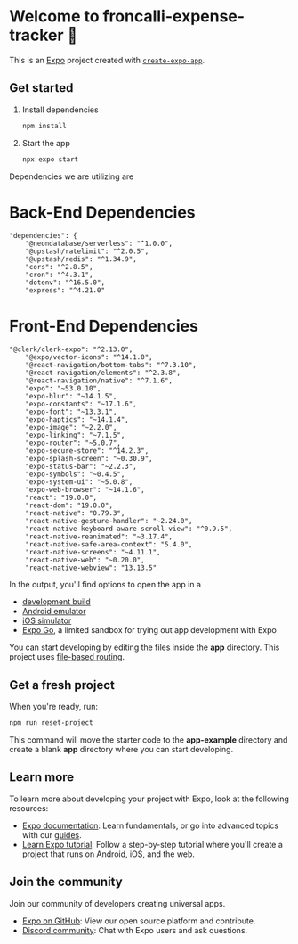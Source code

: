# Welcome to froncalli-expense-tracker  👋

This is an [Expo](https://expo.dev) project created with [`create-expo-app`](https://www.npmjs.com/package/create-expo-app).

## Get started

1. Install dependencies

   ```bash
   npm install
   ```

2. Start the app

   ```bash
   npx expo start
   ```

Dependencies we are utilizing are

# Back-End Dependencies
```
"dependencies": {
    "@neondatabase/serverless": "^1.0.0",
    "@upstash/ratelimit": "^2.0.5",
    "@upstash/redis": "^1.34.9",
    "cors": "^2.8.5",
    "cron": "^4.3.1",
    "dotenv": "^16.5.0",
    "express": "^4.21.0"
```

# Front-End Dependencies
```
"@clerk/clerk-expo": "^2.13.0",
    "@expo/vector-icons": "^14.1.0",
    "@react-navigation/bottom-tabs": "^7.3.10",
    "@react-navigation/elements": "^2.3.8",
    "@react-navigation/native": "^7.1.6",
    "expo": "~53.0.10",
    "expo-blur": "~14.1.5",
    "expo-constants": "~17.1.6",
    "expo-font": "~13.3.1",
    "expo-haptics": "~14.1.4",
    "expo-image": "~2.2.0",
    "expo-linking": "~7.1.5",
    "expo-router": "~5.0.7",
    "expo-secure-store": "^14.2.3",
    "expo-splash-screen": "~0.30.9",
    "expo-status-bar": "~2.2.3",
    "expo-symbols": "~0.4.5",
    "expo-system-ui": "~5.0.8",
    "expo-web-browser": "~14.1.6",
    "react": "19.0.0",
    "react-dom": "19.0.0",
    "react-native": "0.79.3",
    "react-native-gesture-handler": "~2.24.0",
    "react-native-keyboard-aware-scroll-view": "^0.9.5",
    "react-native-reanimated": "~3.17.4",
    "react-native-safe-area-context": "5.4.0",
    "react-native-screens": "~4.11.1",
    "react-native-web": "~0.20.0",
    "react-native-webview": "13.13.5"
```

In the output, you'll find options to open the app in a

- [development build](https://docs.expo.dev/develop/development-builds/introduction/)
- [Android emulator](https://docs.expo.dev/workflow/android-studio-emulator/)
- [iOS simulator](https://docs.expo.dev/workflow/ios-simulator/)
- [Expo Go](https://expo.dev/go), a limited sandbox for trying out app development with Expo

You can start developing by editing the files inside the **app** directory. This project uses [file-based routing](https://docs.expo.dev/router/introduction).

## Get a fresh project

When you're ready, run:

```bash
npm run reset-project
```

This command will move the starter code to the **app-example** directory and create a blank **app** directory where you can start developing.

## Learn more

To learn more about developing your project with Expo, look at the following resources:

- [Expo documentation](https://docs.expo.dev/): Learn fundamentals, or go into advanced topics with our [guides](https://docs.expo.dev/guides).
- [Learn Expo tutorial](https://docs.expo.dev/tutorial/introduction/): Follow a step-by-step tutorial where you'll create a project that runs on Android, iOS, and the web.

## Join the community

Join our community of developers creating universal apps.

- [Expo on GitHub](https://github.com/expo/expo): View our open source platform and contribute.
- [Discord community](https://chat.expo.dev): Chat with Expo users and ask questions.
